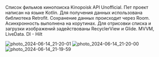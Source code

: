 Список фильмов кинопоиска Kinopoisk API Unofficial. Пет проект написан на языке Kotlin. Для 
получения данных использована библиотека Retrofit. Сохранение данных происходит через Room. 
Асинхронность выполнена на корутинах. Для отрисовки списка и загрузки изображений 
задействованы RecyclerView и Glide. MVVM, LiveData. DI - Hilt


![photo_2024-06-14_21-20-01](https://github.com/GeorgievArtemV/kinopoiskPetProject/assets/149884965/7300efca-160a-41db-82db-2324fe2da9aa)
![photo_2024-06-14_21-20-00](https://github.com/GeorgievArtemV/kinopoiskPetProject/assets/149884965/e18290c9-a339-4f9c-89bb-cf58df33c3d4)
![photo_2024-06-14_21-19-59](https://github.com/GeorgievArtemV/kinopoiskPetProject/assets/149884965/923fb809-1b11-4f28-90a2-fdbc138097d6)
